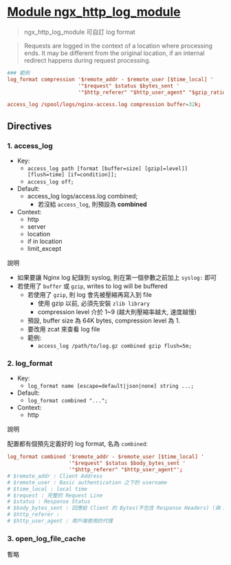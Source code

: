 # [Module ngx_http_log_module](https://nginx.org/en/docs/http/ngx_http_log_module.html)

> ngx_http_log_module 可自訂 log format

> Requests are logged in the context of a location where processing ends. It may be different from the original location, if an internal redirect happens during request processing.

```conf
### 範例
log_format compression '$remote_addr - $remote_user [$time_local] '
                       '"$request" $status $bytes_sent '
                       '"$http_referer" "$http_user_agent" "$gzip_ratio"';

access_log /spool/logs/nginx-access.log compression buffer=32k;
```


## Directives

### 1. access_log

- Key: 
    - `access_log path [format [buffer=size] [gzip[=level]] [flush=time] [if=condition]];`
    - `access_log off;`
- Default:
    - access_log logs/access.log combined;
        - 若沒給 `access_log`, 則預設為 **combined**
- Context:
    - http
    - server
    - location
    - if in location
    - limit_except

說明

- 如果要讓 Nginx log 紀錄到 syslog, 則在第一個參數之前加上 `syslog:` 即可
- 若使用了 `buffer` 或 `gzip`, writes to log will be buffered
    - 若使用了 `gzip`, 則 log 會先被壓縮再寫入到 file
        - 使用 gzip 以前, 必須先安裝 `zlib library`
        - compression level 介於 1~9 (越大則壓縮率越大, 速度越慢)
    - 預設, buffer size 為 64K bytes, compression level 為 1.
    - 要改用 zcat 來查看 log file
    - 範例:
        - `access_log /path/to/log.gz combined gzip flush=5m;`


### 2. log_format

- Key: 
    - `log_format name [escape=default|json|none] string ...;`
- Default:
    - `log_format combined "...";`
- Context:
    - http

說明

配置都有個預先定義好的 log format, 名為 `combined`:

```conf
log_format combined '$remote_addr - $remote_user [$time_local] '
                    '"$request" $status $body_bytes_sent '
                    '"$http_referer" "$http_user_agent"';
# $remote_addr : Client Address
# $remote_user : Basic authentication 之下的 username
# $time_local : local time
# $request : 完整的 Request Line
# $status : Response Status
# $body_bytes_sent : 回應給 Client 的 Bytes(不包含 Response Headers) (與 Apache 的 mod_log_config 的 "%B" 相容)
# $http_referer : 
# $http_user_agent : 用戶端使用的代理
```


### 3. open_log_file_cache

暫略
